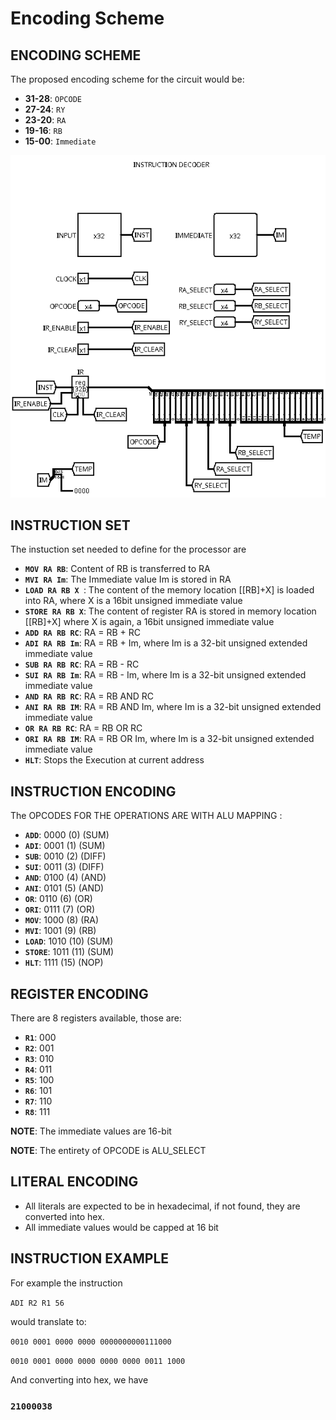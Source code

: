 # Encoding Scheme

## ENCODING SCHEME

The proposed encoding scheme for the circuit would be:

- **31-28**: `OPCODE`
- **27-24**: `RY`
- **23-20**: `RA`
- **19-16**: `RB`
- **15-00**: `Immediate`

![DECODER](/docs/images/decoder.png)

## INSTRUCTION SET

The instuction set needed to define for the processor are

- **`MOV RA RB`**: Content of RB is transferred to RA
- **`MVI RA Im`**: The Immediate value Im is stored in RA
- **`LOAD RA RB X `**: The content of the memory location [[RB]+X] is loaded into RA, where X is a 16bit unsigned immediate value
- **`STORE RA RB X`**: The content of register RA is stored in memory location [[RB]+X] where X is again, a 16bit unsigned immediate value
- **`ADD RA RB RC`**: RA = RB + RC
- **`ADI RA RB Im`**: RA = RB + Im, where Im is a 32-bit unsigned extended immediate value
- **`SUB RA RB RC`**: RA = RB - RC
- **`SUI RA RB Im`**: RA = RB - Im, where Im is a 32-bit unsigned extended immediate value
- **`AND RA RB RC`**: RA = RB AND RC
- **`ANI RA RB IM`**: RA = RB AND Im, where Im is a 32-bit unsigned extended immediate value
- **`OR RA RB RC`**: RA = RB OR RC
- **`ORI RA RB IM`**: RA = RB OR Im, where Im is a 32-bit unsigned extended immediate value
- **`HLT`**: Stops the Execution at current address

## INSTRUCTION ENCODING

The OPCODES FOR THE OPERATIONS ARE WITH ALU MAPPING :
- **`ADD`**: 0000 (0) (SUM)
- **`ADI`**: 0001 (1) (SUM)
- **`SUB`**: 0010 (2) (DIFF)
- **`SUI`**: 0011 (3) (DIFF)
- **`AND`**: 0100 (4) (AND)
- **`ANI`**: 0101 (5) (AND)
- **`OR`**: 0110 (6) (OR)
- **`ORI`**: 0111 (7) (OR)
- **`MOV`**: 1000 (8) (RA)
- **`MVI`**: 1001 (9) (RB)
- **`LOAD`**: 1010 (10) (SUM)
- **`STORE`**: 1011 (11) (SUM)
- **`HLT`**: 1111 (15) (NOP)

## REGISTER ENCODING

There are 8 registers available, those are:
- **`R1`**: 000
- **`R2`**: 001
- **`R3`**: 010
- **`R4`**: 011
- **`R5`**: 100
- **`R6`**: 101
- **`R7`**: 110
- **`R8`**: 111


**NOTE**: The immediate values are 16-bit

**NOTE**: The entirety of OPCODE is ALU_SELECT

## LITERAL ENCODING

- All literals are expected to be in hexadecimal, if not found, they are converted into hex.
- All immediate values would be capped at 16 bit


## INSTRUCTION EXAMPLE

For example the instruction

`ADI R2 R1 56`

would translate to:

 ` 0010 0001 0000 0000 0000000000111000 `
 
 
 ` 0010 0001 0000 0000 0000 0000 0011 1000 `
 
 And converting into hex, we have
 
 ### `21000038`
